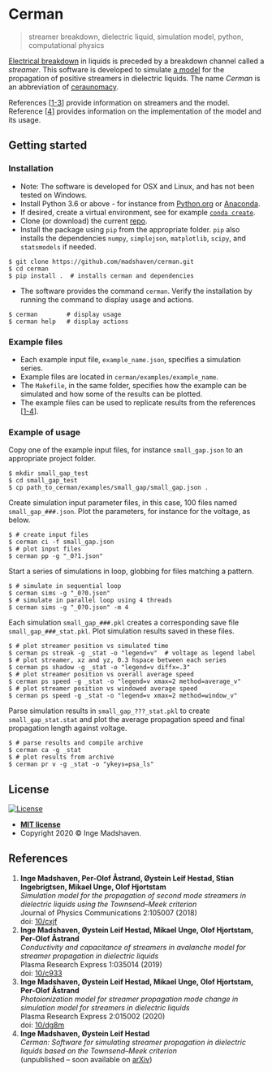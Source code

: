 

# Cerman
<!-- **Simulating streamer propagation in dielectric liquids** -->
> streamer breakdown, dielectric liquid, simulation model, python, computational physics
<!-- 
[![License](http://img.shields.io/:license-mit-blue.svg?style=flat-square)](http://badges.mit-license.org)
 -->

[Electrical breakdown](https://en.wikipedia.org/wiki/Electrical_breakdown)
in liquids is preceded by a breakdown channel called a _streamer_.
This software is developed to simulate 
[a model](https://dx.doi.org/10/cxjf) 
for the propagation of positive streamers in dielectric liquids. 
The name _Cerman_ is an abbreviation of 
[ceraunomacy](https://en.wiktionary.org/wiki/ceraunomancy).

References [[1-3](#references)] provide information on streamers and the model.
Reference [[4](#references)] provides information on the implementation of the model and its usage.


## Getting started

### Installation
- Note: The software is developed for OSX and Linux, and has not been tested on Windows.
- Install Python 3.6 or above - for instance from
[Python.org](https://www.python.org/downloads/)
or
[Anaconda](https://www.anaconda.com/products/individual#Downloads).
- If desired, create a virtual environment, see for example [`conda create`](https://docs.conda.io/projects/conda/en/latest/user-guide/tasks/manage-environments.html#creating-an-environment-with-commands).
- Clone (or download) the current [repo](https://github.com/madshaven/cerman).
- Install the package using `pip` from the appropriate folder. `pip` also installs the dependencies 
`numpy`,
`simplejson`,
`matplotlib`,
`scipy`,
and
`statsmodels` if needed.
```shell
$ git clone https://github.com/madshaven/cerman.git
$ cd cerman
$ pip install .  # installs cerman and dependencies
```
- The software provides the command `cerman`.
Verify the installation by running the command to display usage and actions.
```shell
$ cerman        # display usage
$ cerman help   # display actions
```


### Example files
- Each example input file, `example_name.json`, specifies a simulation series.
- Example files are located in `cerman/examples/example_name`.
- The `Makefile`, in the same folder, specifies how the example can be simulated and how some of the results can be plotted.
- The example files can be used to replicate results from 
the references [[1-4](#references)].


### Example of usage
Copy one of the example input files,
for instance `small_gap.json`
 to an appropriate project folder.
```shell
$ mkdir small_gap_test
$ cd small_gap_test
$ cp path_to_cerman/examples/small_gap/small_gap.json .
```
Create simulation input parameter files, 
in this case, 100 files named `small_gap_###.json`.
Plot the parameters, for instance for the voltage, as below.
```shell
$ # create input files
$ cerman ci -f small_gap.json
$ # plot input files
$ cerman pp -g "_0?1.json"
```
Start a series of simulations in loop, globbing for files matching a pattern.
```shell
$ # simulate in sequential loop
$ cerman sims -g "_0?0.json"
$ # simulate in parallel loop using 4 threads
$ cerman sims -g "_0?0.json" -m 4
```
Each simulation `small_gap_###.pkl` 
creates a corresponding save file `small_gap_###_stat.pkl`.
Plot simulation results saved in these files.
```shell
$ # plot streamer position vs simulated time
$ cerman ps streak -g _stat -o "legend=v"  # voltage as legend label
$ # plot streamer, xz and yz, 0.3 hspace between each series
$ cerman ps shadow -g _stat -o "legend=v diffx=.3"
$ # plot streamer position vs overall average speed
$ cerman ps speed -g _stat -o "legend=v xmax=2 method=average_v"
$ # plot streamer position vs windowed average speed
$ cerman ps speed -g _stat -o "legend=v xmax=2 method=window_v"
```
Parse simulation results in `small_gap_???_stat.pkl` to create `small_gap_stat.stat` 
and
plot the average propagation speed and final propagation length against voltage.
```shell
$ # parse results and compile archive
$ cerman ca -g _stat
$ # plot results from archive
$ cerman pr v -g _stat -o "ykeys=psa_ls"
```

  
## License

[![License](http://img.shields.io/:license-mit-blue.svg?style=flat-square)](http://badges.mit-license.org)

- **[MIT license](http://opensource.org/licenses/mit-license.php)**
- Copyright 2020 © Inge Madshaven.


## References

1. **Inge Madshaven, Per-Olof Åstrand, Øystein Leif Hestad,
Stian Ingebrigtsen, Mikael Unge, Olof Hjortstam**\
_Simulation model for the propagation of second mode streamers
in dielectric liquids using the Townsend–Meek criterion_\
Journal of Physics Communications 2:105007 (2018)\
doi: [10/cxjf](https://dx.doi.org/10/cxjf)
1. **Inge Madshaven, Øystein Leif Hestad,
Mikael Unge, Olof Hjortstam, Per-Olof Åstrand**\
_Conductivity and capacitance of streamers in avalanche model
for streamer propagation in dielectric liquids_\
Plasma Research Express 1:035014 (2019)\
doi: [10/c933](https://dx.doi.org/10/c933)
1. **Inge Madshaven, Øystein Leif Hestad,
Mikael Unge, Olof Hjortstam, Per-Olof Åstrand**\
_Photoionization model for streamer propagation mode change
in simulation model for streamers in dielectric liquids_\
Plasma Research Express 2:015002 (2020)\
doi: [10/dg8m](https://dx.doi.org/10/dg8m)
1. **Inge Madshaven, Øystein Leif Hestad**\
_Cerman: Software for simulating streamer propagation
in dielectric liquids based on the Townsend–Meek criterion_\
(unpublished – soon available on [arXiv](https://arxiv.org/)) 
